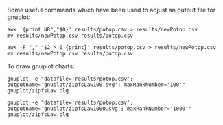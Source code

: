 Some useful commands which have been used to adjust an output file for gnuplot:
```
awk '{print NR","$0}' results/potop.csv > results/newPotop.csv
mv results/newPotop.csv results/potop.csv

awk -F "," '$2 > 0 {print}' results/potop.csv > results/newPotop.csv
mv results/newPotop.csv results/potop.csv
```

To draw gnuplot charts:
```
gnuplot -e "datafile='results/potop.csv'; outputname='gnuplot/zipfsLaw100.svg'; maxRankNumber='100'" gnuplot/zipfsLaw.plg

gnuplot -e "datafile='results/potop.csv'; outputname='gnuplot/zipfsLaw1000.svg'; maxRankNumber='1000'" gnuplot/zipfsLaw.plg

```
